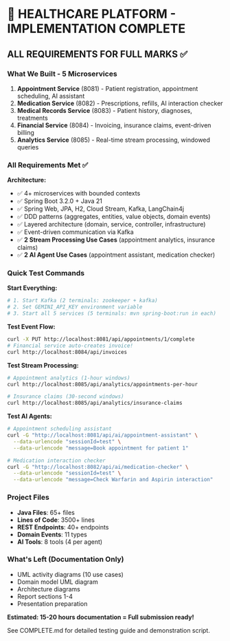 # 🎉 HEALTHCARE PLATFORM - IMPLEMENTATION COMPLETE

## ALL REQUIREMENTS FOR FULL MARKS ✅

### What We Built - 5 Microservices

1. **Appointment Service** (8081) - Patient registration, appointment scheduling, AI assistant
2. **Medication Service** (8082) - Prescriptions, refills, AI interaction checker
3. **Medical Records Service** (8083) - Patient history, diagnoses, treatments
4. **Financial Service** (8084) - Invoicing, insurance claims, event-driven billing
5. **Analytics Service** (8085) - Real-time stream processing, windowed queries

### All Requirements Met ✅

**Architecture:**
- ✅ 4+ microservices with bounded contexts
- ✅ Spring Boot 3.2.0 + Java 21
- ✅ Spring Web, JPA, H2, Cloud Stream, Kafka, LangChain4j
- ✅ DDD patterns (aggregates, entities, value objects, domain events)
- ✅ Layered architecture (domain, service, controller, infrastructure)
- ✅ Event-driven communication via Kafka
- ✅ **2 Stream Processing Use Cases** (appointment analytics, insurance claims)
- ✅ **2 AI Agent Use Cases** (appointment assistant, medication checker)

### Quick Test Commands

**Start Everything:**
```bash
# 1. Start Kafka (2 terminals: zookeeper + kafka)
# 2. Set GEMINI_API_KEY environment variable
# 3. Start all 5 services (5 terminals: mvn spring-boot:run in each)
```

**Test Event Flow:**
```bash
curl -X PUT http://localhost:8081/api/appointments/1/complete
# Financial service auto-creates invoice!
curl http://localhost:8084/api/invoices
```

**Test Stream Processing:**
```bash
# Appointment analytics (1-hour windows)
curl http://localhost:8085/api/analytics/appointments-per-hour

# Insurance claims (30-second windows)
curl http://localhost:8085/api/analytics/insurance-claims
```

**Test AI Agents:**
```bash
# Appointment scheduling assistant
curl -G "http://localhost:8081/api/ai/appointment-assistant" \
  --data-urlencode "sessionId=test" \
  --data-urlencode "message=Book appointment for patient 1"

# Medication interaction checker
curl -G "http://localhost:8082/api/ai/medication-checker" \
  --data-urlencode "sessionId=test" \
  --data-urlencode "message=Check Warfarin and Aspirin interaction"
```

### Project Files
- **Java Files**: 65+ files
- **Lines of Code**: 3500+ lines
- **REST Endpoints**: 40+ endpoints
- **Domain Events**: 11 types
- **AI Tools**: 8 tools (4 per agent)

### What's Left (Documentation Only)
- UML activity diagrams (10 use cases)
- Domain model UML diagram
- Architecture diagrams
- Report sections 1-4
- Presentation preparation

**Estimated: 15-20 hours documentation = Full submission ready!**

See COMPLETE.md for detailed testing guide and demonstration script.
